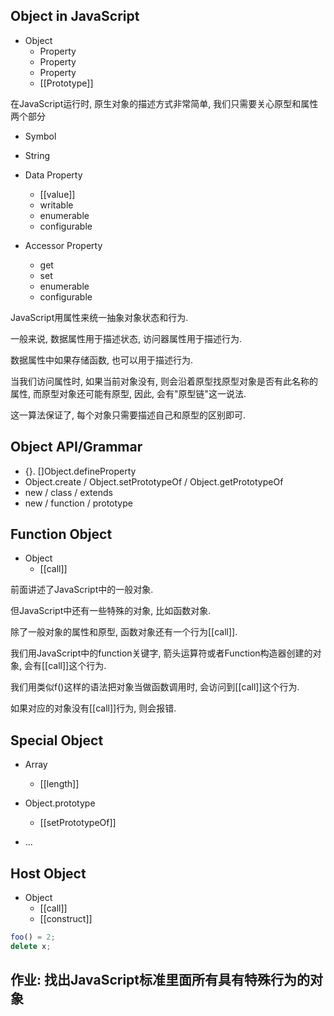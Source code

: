 ## Object in JavaScript

- Object 
  - Property
  - Property
  - Property
  - [[Prototype]]

在JavaScript运行时, 原生对象的描述方式非常简单, 我们只需要关心原型和属性两个部分

- Symbol
- String

- Data Property
  - [[value]]
  - writable
  - enumerable
  - configurable

- Accessor Property
  - get
  - set
  - enumerable
  - configurable

JavaScript用属性来统一抽象对象状态和行为.

一般来说, 数据属性用于描述状态, 访问器属性用于描述行为.

数据属性中如果存储函数, 也可以用于描述行为.

当我们访问属性时, 如果当前对象没有, 则会沿着原型找原型对象是否有此名称的属性, 而原型对象还可能有原型, 因此, 会有"原型链"这一说法.

这一算法保证了, 每个对象只需要描述自己和原型的区别即可.

## Object API/Grammar
- {}. []Object.defineProperty
- Object.create / Object.setPrototypeOf / Object.getPrototypeOf
- new / class / extends
- new / function / prototype

## Function Object
- Object
  - [[call]]

前面讲述了JavaScript中的一般对象.

但JavaScript中还有一些特殊的对象, 比如函数对象.

除了一般对象的属性和原型, 函数对象还有一个行为[[call]].

我们用JavaScript中的function关键字, 箭头运算符或者Function构造器创建的对象, 会有[[call]]这个行为.

我们用类似f()这样的语法把对象当做函数调用时, 会访问到[[call]]这个行为.

如果对应的对象没有[[call]]行为, 则会报错.

## Special Object
- Array
  - [[length]]

- Object.prototype
  - [[setPrototypeOf]]

- ...

## Host Object
- Object
  - [[call]]
  - [[construct]]

```js
foo() = 2;
delete x;
```

## 作业: 找出JavaScript标准里面所有具有特殊行为的对象